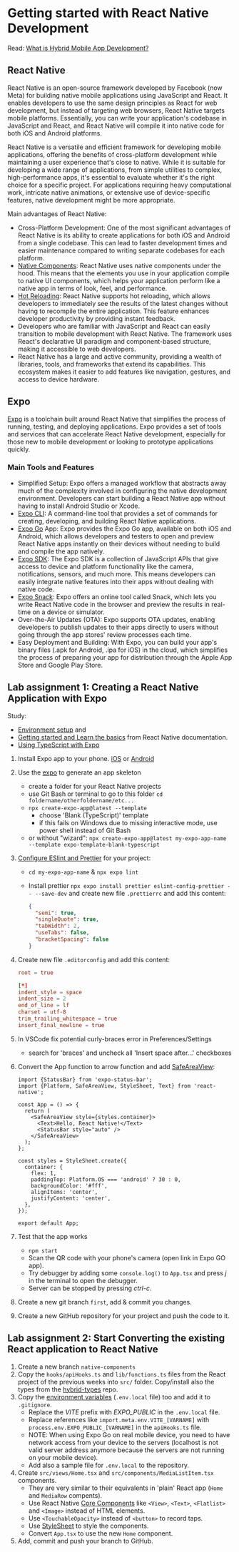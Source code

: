 # Getting started with React Native Development

Read: [What is Hybrid Mobile App Development?](https://ionic.io/resources/articles/what-is-hybrid-app-development)

## React Native

React Native is an open-source framework developed by Facebook (now Meta) for building native mobile applications using JavaScript and React. It enables developers to use the same design principles as React for web development, but instead of targeting web browsers, React Native targets mobile platforms. Essentially, you can write your application's codebase in JavaScript and React, and React Native will compile it into native code for both iOS and Android platforms.

React Native is a versatile and efficient framework for developing mobile applications, offering the benefits of cross-platform development while maintaining a user experience that's close to native. While it is suitable for developing a wide range of applications, from simple utilities to complex, high-performance apps, it's essential to evaluate whether it's the right choice for a specific project. For applications requiring heavy computational work, intricate native animations, or extensive use of device-specific features, native development might be more appropriate.

Main advantages of React Native:

- Cross-Platform Development: One of the most significant advantages of React Native is its ability to create applications for both iOS and Android from a single codebase. This can lead to faster development times and easier maintenance compared to writing separate codebases for each platform.
- [Native Components](https://reactnative.dev/docs/intro-react-native-components): React Native uses native components under the hood. This means that the elements you use in your application compile to native UI components, which helps your application perform like a native app in terms of look, feel, and performance.
- [Hot Reloading](https://www.geeksforgeeks.org/difference-between-hot-reloading-and-live-reloading-in-react-native/): React Native supports hot reloading, which allows developers to immediately see the results of the latest changes without having to recompile the entire application. This feature enhances developer productivity by providing instant feedback.
- Developers who are familiar with JavaScript and React can easily transition to mobile development with React Native. The framework uses React's declarative UI paradigm and component-based structure, making it accessible to web developers.
- React Native has a large and active community, providing a wealth of libraries, tools, and frameworks that extend its capabilities. This ecosystem makes it easier to add features like navigation, gestures, and access to device hardware.

## Expo

[Expo](https://expo.dev/) is a toolchain built around React Native that simplifies the process of running, testing, and deploying applications. Expo provides a set of tools and services that can accelerate React Native development, especially for those new to mobile development or looking to prototype applications quickly.

### Main Tools and Features

- Simplified Setup: Expo offers a managed workflow that abstracts away much of the complexity involved in configuring the native development environment. Developers can start building a React Native app without having to install Android Studio or Xcode.
- [Expo CLI](https://docs.expo.dev/more/expo-cli/): A command-line tool that provides a set of commands for creating, developing, and building React Native applications.
- [Expo Go](https://docs.expo.dev/get-started/expo-go/) App: Expo provides the Expo Go app, available on both iOS and Android, which allows developers and testers to open and preview React Native apps instantly on their devices without needing to build and compile the app natively.
- [Expo SDK](https://docs.expo.dev/versions/latest/): The Expo SDK is a collection of JavaScript APIs that give access to device and platform functionality like the camera, notifications, sensors, and much more. This means developers can easily integrate native features into their apps without dealing with native code.
- [Expo Snack](https://snack.expo.dev/): Expo offers an online tool called Snack, which lets you write React Native code in the browser and preview the results in real-time on a device or simulator.
- Over-the-Air Updates (OTA): Expo supports OTA updates, enabling developers to publish updates to their apps directly to users without going through the app stores' review processes each time.
- Easy Deployment and Building: With Expo, you can build your app's binary files (.apk for Android, .ipa for iOS) in the cloud, which simplifies the process of preparing your app for distribution through the Apple App Store and Google Play Store.

## Lab assignment 1: Creating a React Native Application with Expo

Study:

- [Environment setup](https://reactnative.dev/docs/environment-setup) and
- [Getting started and Learn the basics](https://facebook.github.io/react-native/docs/getting-started) from React Native documentation.
- [Using TypeScript with Expo](https://docs.expo.dev/guides/typescript/)

1. Install Expo app to your phone. [iOS](https://apps.apple.com/us/app/expo-client/id982107779) or [Android](https://play.google.com/store/apps/details?id=host.exp.exponent&hl=fi)
1. Use the [expo](https://docs.expo.dev/get-started/create-a-new-app/) to generate an app skeleton
   - create a folder for your React Native projects
   - use Git Bash or terminal to go to this folder `cd foldername/otherfoldername/etc...`
   - `npx create-expo-app@latest --template`
     - choose 'Blank (TypeScript)' template
     - if this fails on Windows due to missing interactive mode, use power shell instead of Git Bash
   - or without "wizard": `npx create-expo-app@latest my-expo-app-name --template expo-template-blank-typescript`
1. [Configure ESlint and Prettier](https://docs.expo.dev/guides/using-eslint/) for your project:

   - `cd my-expo-app-name` & `npx expo lint`
   - Install prettier `npx expo install prettier eslint-config-prettier -- --save-dev` and create new file `.prettierrc` and add this content:

     ```json
     {
       "semi": true,
       "singleQuote": true,
       "tabWidth": 2,
       "useTabs": false,
       "bracketSpacing": false
     }
     ```

1. Create new file `.editorconfig` and add this content:

   ```conf
   root = true

   [*]
   indent_style = space
   indent_size = 2
   end_of_line = lf
   charset = utf-8
   trim_trailing_whitespace = true
   insert_final_newline = true
   ```

1. In VSCode fix potential curly-braces error in Preferences/Settings
   - search for 'braces' and uncheck all 'Insert space after...' checkboxes
1. Convert the App function to arrow function and add [SafeAreaView](https://reactnative.dev/docs/safeareaview):

    ```tsx
    import {StatusBar} from 'expo-status-bar';
    import {Platform, SafeAreaView, StyleSheet, Text} from 'react-native';

    const App = () => {
      return (
        <SafeAreaView style={styles.container}>
          <Text>Hello, React Native!</Text>
          <StatusBar style="auto" />
        </SafeAreaView>
      );
    };

    const styles = StyleSheet.create({
      container: {
        flex: 1,
        paddingTop: Platform.OS === 'android' ? 30 : 0,
        backgroundColor: '#fff',
        alignItems: 'center',
        justifyContent: 'center',
      },
    });

    export default App;
    ```

1. Test that the app works
   - `npm start`
   - Scan the QR code with your phone's camera (open link in Expo GO app).
   - Try debugger by adding some `console.log()` to `App.tsx` and press _j_ in the terminal to open the debugger.
   - Server can be stopped by pressing _ctrl-c_.
1. Create a new git branch `first`, add & commit you changes.
1. Create a new GitHub repository for your project and push the code to it.

## Lab assignment 2: Start Converting the existing React application to React Native

1. Create a new branch `native-components`
1. Copy the `hooks/apiHooks.ts` and `lib/functions.ts` files from the React project of the previous weeks into `src/` folder. Copy/install also the types from the [hybrid-types](https://github.com/ilkkamtk/hybrid-types) repo.
1. Copy the [environment variables](https://docs.expo.dev/guides/environment-variables/) (`.env.local` file) too and add it to `.gitignore`.
   - Replace the _VITE_ prefix with _EXPO_PUBLIC_ in the `.env.local` file.
   - Replace references like `import.meta.env.VITE_[VARNAME]` with `process.env.EXPO_PUBLIC_[VARNAME]` in the `apiHooks.ts` file.
   - NOTE: When using Expo Go on real mobile device, you need to have network access from your device to the servers (localhost is not valid server address anymore because the servers are not running on your mobile device).
   - Add also a sample file for `.env.local` to the repository.
1. Create `src/views/Home.tsx` and `src/components/MediaListItem.tsx` components.
   - They are very similar to their equivalents in 'plain' React app (`Home` and `MediaRow` compents).
   - Use React Native [Core Components](https://reactnative.dev/docs/components-and-apis) like `<View>`, `<Text>`, `<Flatlist>` and `<Image>` instead of HTML elements.
   - Use `<TouchableOpacity>` instead of `<button>` to record taps.
   - Use [StyleSheet](https://reactnative.dev/docs/stylesheet) to style the components.
   - Convert `App.tsx` to use the new `Home` component.
1. Add, commit and push your branch to GitHub.
